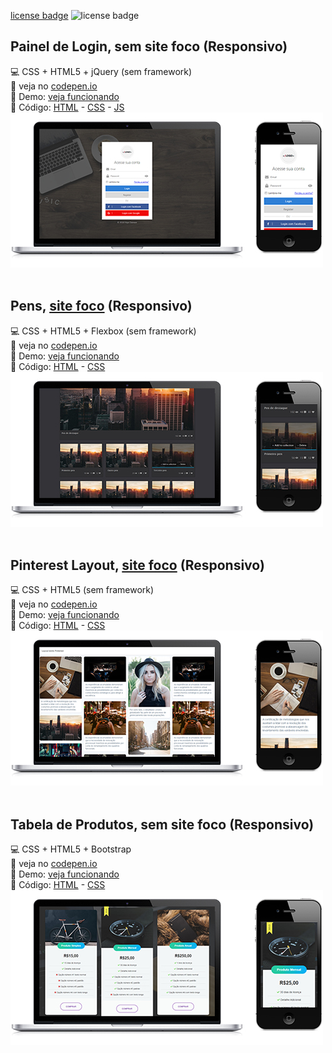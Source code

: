[license badge](https://badgen.net/github/license/micromatch/micromatch)
<img src="https://badgen.net/github/license/micromatch/micromatch" alt="license badge">

## Painel de Login, sem site foco **(Responsivo)**
:computer: CSS + HTML5 + jQuery (sem framework)<br>
:link: veja no [codepen.io](https://codepen.io/jimmyfilips/pen/BrgEXK)<br>
:paperclip: Demo: [veja funcionando](https://jimmyfilips.github.io/demo/layout-login/)<br>
:page_facing_up: Código: 
[HTML](examples/login/index.html) -
[CSS](examples/login/css/custom.css) -
[JS](examples/login/js/script.js)<br>
<img src="img/login.jpg" alt="Imagem de exemplo, layout painel de login" width=500>
<br><br>
## Pens, [site foco](https://codepen.io/jimmyfilips/) **(Responsivo)**
:computer: CSS + HTML5 + Flexbox (sem framework)<br>
:link: veja no [codepen.io](https://codepen.io/jimmyfilips/pen/OvKPMG)<br>
:paperclip: Demo: [veja funcionando](https://jimmyfilips.github.io/demo/layout-codepen/)<br>
:page_facing_up: Código: 
[HTML](examples/codepen/index.html) -
[CSS](examples/codepen/css/custom.css)<br>
<img src="img/codepen.jpg" alt="Imagem de exemplo, layout pens do codepen" width=500>
<br><br>
## Pinterest Layout, [site foco](https://br.pinterest.com/) **(Responsivo)**
:computer: CSS + HTML5 (sem framework)<br>
:link: veja no [codepen.io](https://codepen.io/jimmyfilips/pen/RMNGRw)<br>
:paperclip: Demo: [veja funcionando](https://jimmyfilips.github.io/demo/layout-pinterest/)<br>
:page_facing_up: Código: 
[HTML](examples/pinterest/index.html) -
[CSS](examples/pinterest/css/custom.css)<br>
<img src="img/pinterest.jpg" alt="Imagem de exemplo, layout do pinterest" width=500>
<br><br>
## Tabela de Produtos, sem site foco **(Responsivo)**
:computer: CSS + HTML5 + Bootstrap<br>
:link: veja no [codepen.io](https://codepen.io/jimmyfilips/pen/odgrpr)<br>
:paperclip: Demo: [veja funcionando](https://jimmyfilips.github.io/demo/layout-produtos/)<br>
:page_facing_up: Código: 
[HTML](examples/produtos/index.html) -
[CSS](examples/produtos/css/custom.css)<br>
<img src="img/produtos.jpg" alt="Imagem de exemplo, layout opções de produtos" width=500>
